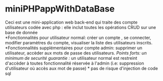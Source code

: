 # miniPHPappWithDataBase 

Ceci est une mini-application web back-end qui traite des compte utilisateurs codée avec php : elle inclut toutes les opérations CRUD sur une base de donnée  
*Fonctionnalités pour utilisateur normal: créer un compte , se connecter, modifier paramètres du compte, visualiser la liste des utilisateurs inscrits.
*Fonctionnalités supplémentaires pour compte admin: supprimer un utilisateur, accèder aux mots de passe des utilisateurs.
*Points forts: un minimum de securité guarantie :* un utilisateur normal est restreint d'accèder à toutes  fonctionnalité réservée à l'admin 
                                                (i.e: suppression d'utilisateur où accès aux mot de passe)
                                                * pas de risque d'injection de code sql 
